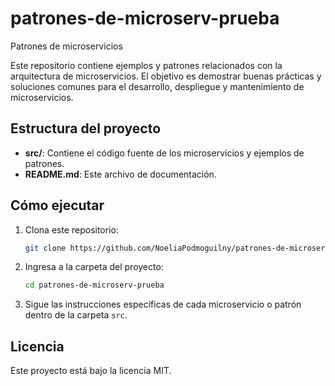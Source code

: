 # patrones-de-microserv-prueba

Patrones de microservicios

Este repositorio contiene ejemplos y patrones relacionados con la arquitectura de microservicios. 
El objetivo es demostrar buenas prácticas y soluciones comunes para el desarrollo, despliegue y mantenimiento de microservicios.

## Estructura del proyecto

- **src/**: Contiene el código fuente de los microservicios y ejemplos de patrones.
- **README.md**: Este archivo de documentación.

## Cómo ejecutar

1. Clona este repositorio:
   ```bash
   git clone https://github.com/NoeliaPodmoguilny/patrones-de-microserv-prueba.git
   ```
2. Ingresa a la carpeta del proyecto:
   ```bash
   cd patrones-de-microserv-prueba
   ```
3. Sigue las instrucciones específicas de cada microservicio o patrón dentro de la carpeta `src`.


## Licencia

Este proyecto está bajo la licencia MIT.
